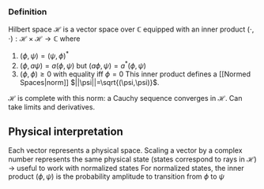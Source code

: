 ### Definition
Hilbert space $\mathcal H$ is a vector space over $\mathbb C$ equipped with an inner product $(\cdot, \cdot):\mathcal H \times \mathcal H\to \mathbb C$ where
1. $(\phi,\psi)=(\psi,\phi)^*$
2. $(\phi, a\psi)=a(\phi,\psi)$ but $(a\phi, \psi)=a^*(\phi,\psi)$
3. $(\phi,\phi)\geq 0$ with equality iff $\phi=0$
This inner product defines a [[Normed Spaces|norm]] $||\psi||=\sqrt{(\psi,\psi)}$.

$\mathcal H$ is complete with this norm: a Cauchy sequence converges in $\mathcal H$. Can take limits and derivatives.

## Physical interpretation
Each vector represents a physical space.
Scaling a vector by a complex number represents the same physical state (states correspond to rays in $\mathcal H$) -> useful to work with normalized states
For normalized states, the inner product $(\phi, \psi)$ is the probability amplitude to transition from $\phi$ to $\psi$
